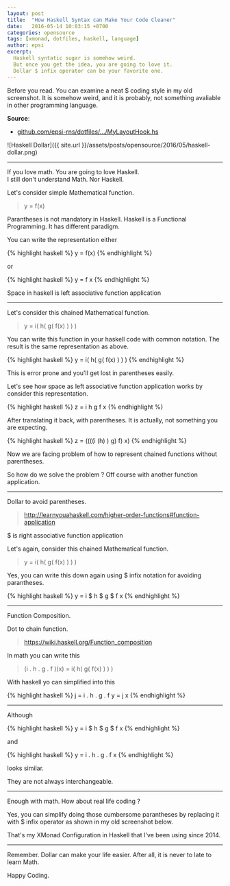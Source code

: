 ```yaml
---
layout: post
title:  "How Haskell Syntax can Make Your Code Cleaner"
date:   2016-05-14 10:03:15 +0700
categories: opensource
tags: [xmonad, dotfiles, haskell, language]
author: epsi
excerpt:
  Haskell syntatic sugar is somehow weird.
  But once you get the idea, you are going to love it.
  Dollar $ infix operator can be your favorite one.
---
```


Before you read. You can examine a neat $ coding style in my old screenshot. It is somehow weird, and it is probably, not something avaliable in other programming language.

**Source**:<br/>
* [github.com/epsi-rns/dotfiles/.../MyLayoutHook.hs][dotfiles-layout]

![Haskell Dollar]({{ site.url }}/assets/posts/opensource/2016/05/haskell-dollar.png)

* * *

If you love math. You are going to love Haskell.<br/>
I still don't understand Math. Nor Haskell.

Let's consider simple Mathematical function.

> y = f(x)

Parantheses is not mandatory in Haskell. Haskell is a Functional Programming. It has different paradigm.

You can write the representation either

{% highlight haskell %}
y = f(x)
{% endhighlight %}

or 

{% highlight haskell %}
y = f x
{% endhighlight %}

Space in haskell is left associative function application

* * *

Let's consider this chained Mathematical function.

> y = i( h( g( f(x) ) ) ) 

You can write this function in your haskell code with common notation. The result is the same representation as above.

{% highlight haskell %}
y = i( h( g( f(x) ) ) ) 
{% endhighlight %}

This is error prone and you'll get lost in parentheses easily.

Let's see how space as left associative function application works by consider this representation.

{% highlight haskell %}
z = i h g f x
{% endhighlight %}

After translating it back, with parentheses.  It is actually, not something you are expecting.

{% highlight haskell %}
z = ((((i (h) ) g) f) x)
{% endhighlight %}

Now we are facing problem of how to represent chained functions without parentheses.

So how do we solve the problem ?
Off course with another function application.

* * *

Dollar to avoid parentheses.

> <http://learnyouahaskell.com/higher-order-functions#function-application>

$ is right associative function application

Let's again, consider this chained Mathematical function.

> y = i( h( g( f(x) ) ) ) 

Yes, you can write this down again using $ infix notation for avoiding parantheses.

{% highlight haskell %}
y = i $ h $ g $ f x
{% endhighlight %}

* * *

Function Composition.

Dot to chain function.

> <https://wiki.haskell.org/Function_composition>

In math you can write this

> (i . h . g . f )(x) = i( h( g( f(x) ) ) ) 

With haskell yo can simplified into this

{% highlight haskell %}
j = i . h . g . f
y = j x
{% endhighlight %}

* * *

Although

{% highlight haskell %}
y = i $ h $ g $ f x
{% endhighlight %}

and

{% highlight haskell %}
y = i . h . g . f x
{% endhighlight %}

looks similar.

They are not always interchangeable.

* * *

Enough with math. How about real life coding ?

Yes, you can simplify doing those cumbersome parantheses by replacing it with $ infix operator as shown in my old screenshot below.

That's my XMonad Configuration in Haskell that I've been using since 2014.

* * *

Remember. Dollar can make your life easier.
After all, it is never to late to learn Math.

Happy Coding.

[dotfiles-layout]: https://github.com/epsi-rns/dotfiles/blob/master/xmonad/xmonad-dzen-2/lib/MyLayoutHook.hs

